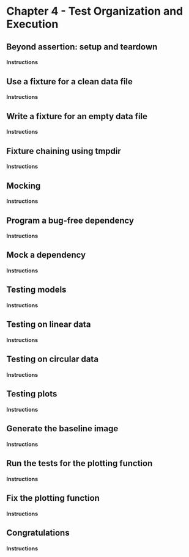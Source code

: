 # Chapter 4 - Test Organization and Execution


## Beyond assertion: setup and teardown

#### Instructions


## Use a fixture for a clean data file

#### Instructions


## Write a fixture for an empty data file

#### Instructions


## Fixture chaining using tmpdir

#### Instructions


## Mocking

#### Instructions


## Program a bug-free dependency

#### Instructions


## Mock a dependency

#### Instructions


## Testing models

#### Instructions


## Testing on linear data

#### Instructions


## Testing on circular data

#### Instructions


## Testing plots

#### Instructions


## Generate the baseline image

#### Instructions


## Run the tests for the plotting function

#### Instructions


## Fix the plotting function

#### Instructions


## Congratulations

#### Instructions